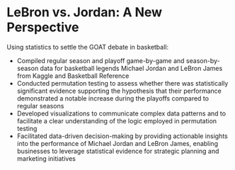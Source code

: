 # LeBron vs. Jordan: A New Perspective
Using statistics to settle the GOAT debate in basketball:
- Compiled regular season and playoff game-by-game and season-by-season data for basketball legends Michael Jordan and LeBron James from Kaggle and Basketball Reference
- Conducted permutation testing to assess whether there was statistically significant evidence supporting the
hypothesis that their performance demonstrated a notable increase during the playoffs compared to regular
seasons
- Developed visualizations to communicate complex data patterns and to facilitate a clear understanding of
the logic employed in permutation testing
- Facilitated data-driven decision-making by providing actionable insights into the performance of Michael
Jordan and LeBron James, enabling businesses to leverage statistical evidence for strategic planning and
marketing initiatives
